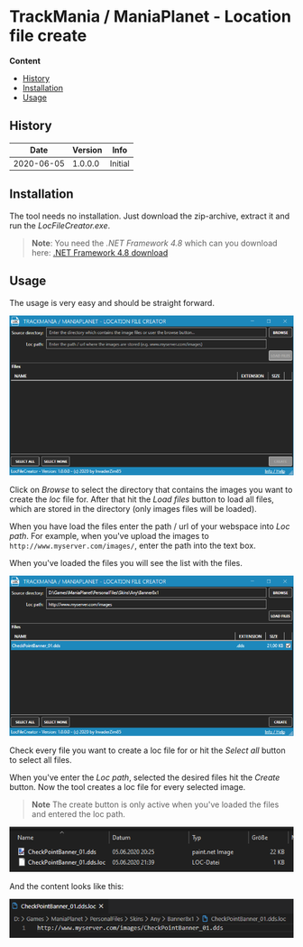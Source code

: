 # TrackMania / ManiaPlanet - Location file create

**Content**
<!-- TOC -->

- [History](#history)
- [Installation](#installation)
- [Usage](#usage)

<!-- /TOC -->

## History
| Date | Version | Info |
|---|---|---|
| 2020-06-05 | 1.0.0.0 | Initial |

## Installation
The tool needs no installation. Just download the zip-archive, extract it and run the *LocFileCreator.exe*.

> **Note**: You need the *.NET Framework 4.8* which can you download here: [.NET Framework 4.8 download](https://support.microsoft.com/de-de/help/4503548/microsoft-net-framework-4-8-offline-installer-for-windows)

## Usage
The usage is very easy and should be straight forward. 

![Main](images/001.png)

Click on *Browse* to select the directory that contains the images you want to create the *loc* file for. After that hit the *Load files* button to load all files, which are stored in the directory (only images files will be loaded).

When you have load the files enter the path / url of your webspace into *Loc path*. For example, when you've upload the images to `http://www.myserver.com/images/`, enter the path into the text box.

When you've loaded the files you will see the list with the files.

![Loaded](images/002.png)

Check every file you want to create a loc file for or hit the *Select all* button to select all files.

When you've enter the *Loc path*, selected the desired files hit the *Create* button. Now the tool creates a loc file for every selected image.

> **Note** The create button is only active when you've loaded the files and entered the loc path.

![Loc](images/003.png)

And the content looks like this:

![Content](images/004.png)

